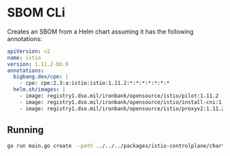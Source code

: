 # SBOM CLi

Creates an SBOM from a Helm chart assuming it has the following annotations:

```yaml
apiVersion: v2
name: istio
version: 1.11.2-bb.0
annotations:
  bigbang.dev/cpe: |
    - cpe: cpe:2.3:a:istio:istio:1.11.2:*:*:*:*:*:*:*
  helm.sh/images: |
    - image: registry1.dso.mil/ironbank/opensource/istio/pilot:1.11.2
    - image: registry1.dso.mil/ironbank/opensource/istio/install-cni:1.11.2
    - image: registry1.dso.mil/ironbank/opensource/istio/proxyv2:1.11.2
```

## Running

```bash
go run main.go create --path ../../../packages/istio-controlplane/chart/ --output-file created.xml --output-format cyclonedx
```
